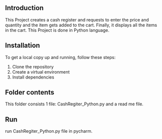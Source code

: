 ## Introduction
This Project creates a cash register and requests to enter the price and quantity and the item gets added to the cart.
Finally, it displays all the items in the cart. This Project is done in Python language.


## Installation
To get a local copy up and running, follow these steps:
1) Clone the repository
2) Create a virtual environment
3) Install dependencies


## Folder contents
This folder consists 1 file: CashRegiter_Python.py
and a read me file.

## Run
run CashRegiter_Python.py file in pycharm.

